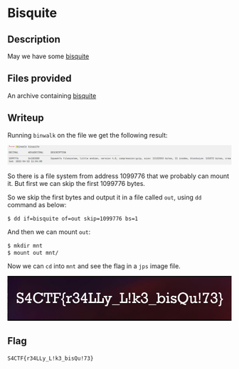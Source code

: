 # Bisquite

## Description

May we have some [bisquite](bisquite)

## Files provided

An archive containing [bisquite](bisquite)

## Writeup

Running `binwalk` on the file we get the following result:

![binwalk output](screenshots/binwalk.png)

So there is a file system from address 1099776 that we probably can mount it. But first we can skip the first 1099776 bytes.

So we skip the first bytes and output it in a file called `out`, using `dd` command as below:

```
$ dd if=bisquite of=out skip=1099776 bs=1
```

And then we can mount `out`:

```
$ mkdir mnt
$ mount out mnt/
```

Now we can `cd` into `mnt` and see the flag in a `jps` image file.

![flag.jps](screenshots/flag.png "flag")

## Flag

`S4CTF{r34LLy_L!k3_bisQu!73}`
